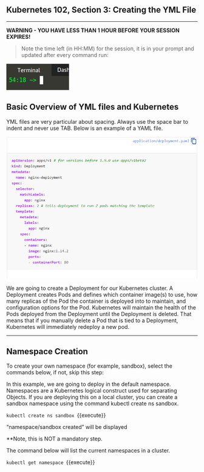 ## Kubernetes 102, Section 3: Creating the YML File

---

**WARNING - YOU HAVE LESS THAN 1 HOUR BEFORE YOUR SESSION EXPIRES!**

>Note the time left (in HH:MM) for the session, it is in your prompt and updated after every command run:

![Terminal Time Remaining](./assets/term-expire.png)

## Basic Overview of YML files and Kubernetes

YML files are very particular about spacing. Always use the space bar to indent and never use TAB. Below is an example of a YAML file. 

![](./assets/Yaml.PNG)


We are going to create a Deployment for our Kubernetes cluster. 
A Deployment creates Pods and defines which container image(s) to use, how many replicas of the Pod the container is deployed into to maintain, and configuration options for the Pod. 
Kubernetes will maintain the health of the Pods deployed from the Deployment until the Deployment is deleted. 
That means that if you manually delete a Pod that is tied to a Deployment, Kubernetes will immediately redeploy a new pod. 

---

## Namespace Creation

To create your own namespace (for example, sandbox), select the commands below, if not, skip this step:

In this example, we are going to deploy in the default namespace. Namespaces are a Kubernetes logical construct used for separating Objects. If you are deploying this on a local cluster, you can create a sandbox namespace using the command kubectl create ns sandbox. 

`kubectl create ns sandbox
`{{execute}}


“namespace/sandbox created” will be displayed


**Note, this is NOT a mandatory step.

The command below will list the current namespaces in a cluster. 

`kubectl get namespace
`{{execute}}
